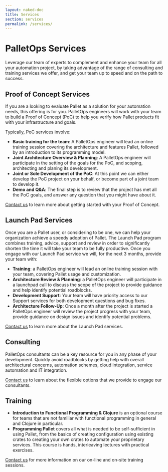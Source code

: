 ```yaml
---
layout: naked-doc
title: Services
section: services
permalink: /services/
---
```


# PalletOps Services

Leverage our team of experts to complement and enhance your team for
all your automation project, by taking advantage of the range of
consulting and training services we offer, and get your team up to
speed and on the path to success.

## Proof of Concept Services

If you are a looking to evaluate Pallet as a solution for your
automation needs, this offering is for you. PalletOps engineers will
work with your team to build a Proof of Concept (PoC) to help you
verify how Pallet products fit with your infrastructure and goals.

Typically, PoC services involve:

 - __Basic training for the team__: A PalletOps engineer will lead an
      online training session covering the architecture and features
      Pallet, followed by an introduction to its programming model.
 - __Joint Architecture Overview & Planning__: A PalletOps engineer
      will participate in the setting of the goals for the PoC, and
      scoping, architecting and planing its development.
 - __Joint or Sole Development of the PoC__: At this point we can either
      develop the PoC project on your behalf, or become part of a
      joint team to develop it.
 - __Demo and Q&A__: The final step is to review that the project has
      met all the PoC goals, and answer any question that you might
      have about it.


[Contact us](/contact) to learn more about getting started with your Proof
of Concept. 

## Launch Pad Services

Once you are a Pallet user, or considering to be one, we can help your
organization achieve a speedy adoption of Pallet. The Launch Pad
program combines training, advice, support and review in order to
significantly shorten the time it will take your team to be fully
productive. Once you engage with our Launch Pad service we will, for
the next 3 months, provide your team with:

 - __Training__: a PalletOps engineer will lead an online training
      session with your team, covering Pallet usage and customization.
 - __Architecture Review & Planning__: a PalletOps engineer will
      participate in a launchpad call to discuss the scope of the
      project to provide guidance and help identify potential
      roadblocks.
 - __Development Support__: Your team will have priority access to
      our Support services for both development questions and bug
      fixes.
 - __Architecture Follow-Up__: Once a month after the project is
      started a PalletOps engineer will review the project progress
      with your team, provide guidance on design issues and identify
      potential problems.
     
[Contact us](/contact) to learn more about the Launch Pad services.

## Consulting

PalletOps consultants can be a key resource for you in any phase of
your development. Quickly avoid roadblocks by getting help with
overall architectural concerns, automation schemes, cloud integration,
service automation and IT integration.

[Contact us](/contact) to learn about the flexible options that we
provide to engage our consultants.


## Training

 - __Introduction to Functional Programming & Clojure__ is an optional
   course for teams that are not familiar with functional programming
   in general and Clojure in particular.
 - __Programming Pallet__ covers all what is needed to be
   self-sufficient in using Pallet, from the basics of creating
   configuration using existing crates to creating your own crates to
   automate your proprietary services. This course is hands,
   interleaving lectures with practical exercises.
   
   
[Contact us](/contact) for more information on our on-line and on-site
training sessions.
 
     
     



